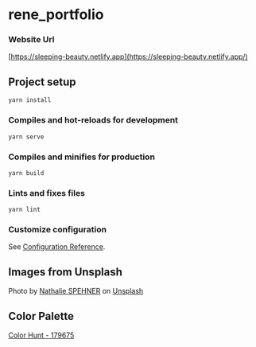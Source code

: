 # rene_portfolio

### Website Url
[https://sleeping-beauty.netlify.app](https://sleeping-beauty.netlify.app/)

## Project setup
```
yarn install
```

### Compiles and hot-reloads for development
```
yarn serve
```

### Compiles and minifies for production
```
yarn build
```

### Lints and fixes files
```
yarn lint
```

### Customize configuration
See [Configuration Reference](https://cli.vuejs.org/config/).


## Images from Unsplash
Photo by [Nathalie SPEHNER](https://unsplash.com/@nathalie_spehner?utm_source=unsplash&utm_medium=referral&utm_content=creditCopyText) on [Unsplash](https://unsplash.com/s/photos/baby-animals?utm_source=unsplash&utm_medium=referral&utm_content=creditCopyText)

## Color Palette
[Color Hunt - 179675](https://colorhunt.co/palette/179675)
